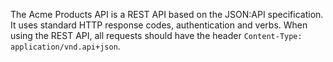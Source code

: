 The Acme Products API  is a REST API based on the JSON:API specification. 
It uses standard HTTP response codes, authentication and verbs. When using the REST API,  all requests should have the header `Content-Type: application/vnd.api+json`.